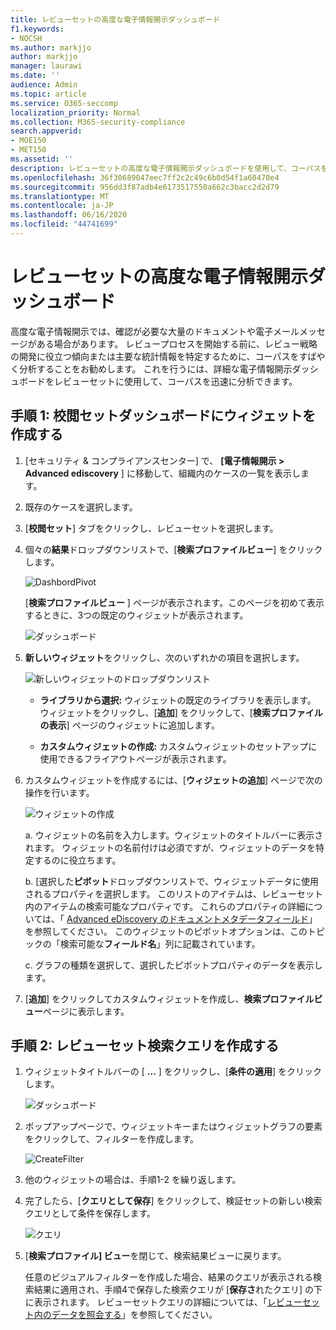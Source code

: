 ```yaml
---
title: レビューセットの高度な電子情報開示ダッシュボード
f1.keywords:
- NOCSH
ms.author: markjjo
author: markjjo
manager: laurawi
ms.date: ''
audience: Admin
ms.topic: article
ms.service: O365-seccomp
localization_priority: Normal
ms.collection: M365-security-compliance
search.appverid:
- MOE150
- MET150
ms.assetid: ''
description: レビューセットの高度な電子情報開示ダッシュボードを使用して、コーパスをすばやく分析し、レビュー戦略の開発に役立つ傾向または主要な統計情報を特定します。
ms.openlocfilehash: 36f30689047eec7ff2c2c49c6b0d54f1a60470e4
ms.sourcegitcommit: 956dd3f87adb4e6173517550a662c3bacc2d2d79
ms.translationtype: MT
ms.contentlocale: ja-JP
ms.lasthandoff: 06/16/2020
ms.locfileid: "44741699"
---
```

# <a name="advanced-ediscovery-dashboard-for-review-sets"></a>レビューセットの高度な電子情報開示ダッシュボード

高度な電子情報開示では、確認が必要な大量のドキュメントや電子メールメッセージがある場合があります。 レビュープロセスを開始する前に、レビュー戦略の開発に役立つ傾向または主要な統計情報を特定するために、コーパスをすばやく分析することをお勧めします。 これを行うには、詳細な電子情報開示ダッシュボードをレビューセットに使用して、コーパスを迅速に分析できます。

## <a name="step-1-create-a-widget-on-the-review-set-dashboard"></a>手順 1: 校閲セットダッシュボードにウィジェットを作成する

1. [セキュリティ & コンプライアンスセンター] で、 **[電子情報開示 > Advanced ediscovery** ] に移動して、組織内のケースの一覧を表示します。
  
2. 既存のケースを選択します。
  
3. [**校閲セット**] タブをクリックし、レビューセットを選択します。
  
4. 個々の**結果**ドロップダウンリストで、[**検索プロファイルビュー**] をクリックします。 

   ![DashbordPivot](../media/dashboardpivot.png)

   [**検索プロファイルビュー** ] ページが表示されます。このページを初めて表示するときに、3つの既定のウィジェットが表示されます。

   ![ダッシュボード](../media/dashboardonly.png)
  
5. **新しいウィジェット**をクリックし、次のいずれかの項目を選択します。

   ![新しいウィジェットのドロップダウンリスト](../media/NewWidgetDropdownBox.png)

   - **ライブラリから選択:** ウィジェットの既定のライブラリを表示します。 ウィジェットをクリックし、[**追加**] をクリックして、[**検索プロファイルの表示**] ページのウィジェットに追加します。
  
   - **カスタムウィジェットの作成:** カスタムウィジェットのセットアップに使用できるフライアウトページが表示されます。 

6. カスタムウィジェットを作成するには、[**ウィジェットの追加**] ページで次の操作を行います。

   ![ウィジェットの作成](../media/addwidget.png)

    a. ウィジェットの名前を入力します。ウィジェットのタイトルバーに表示されます。 ウィジェットの名前付けは必須ですが、ウィジェットのデータを特定するのに役立ちます。

    b. [選択した**ピボット**ドロップダウンリストで、ウィジェットデータに使用されるプロパティを選択します。 このリストのアイテムは、レビューセット内のアイテムの検索可能なプロパティです。 これらのプロパティの詳細については、「 [Advanced eDiscovery のドキュメントメタデータフィールド](document-metadata-fields-in-Advanced-eDiscovery.md)」を参照してください。 このウィジェットのピボットオプションは、このトピックの「検索可能な**フィールド名**」列に記載されています。

    c. グラフの種類を選択して、選択したピボットプロパティのデータを表示します。

  6. [**追加**] をクリックしてカスタムウィジェットを作成し、**検索プロファイルビュー**ページに表示します。

## <a name="step-2-create-a-review-set-search-query"></a>手順 2: レビューセット検索クエリを作成する

1. ウィジェットタイトルバーの [ **...** ] をクリックし、[**条件の適用**] をクリックします。

   ![ダッシュボード](../media/searchprofilehome.png)

2. ポップアップページで、ウィジェットキーまたはウィジェットグラフの要素をクリックして、フィルターを作成します。

   ![CreateFilter](../media/applyconditionfilter.png)

3. 他のウィジェットの場合は、手順1-2 を繰り返します。 

4. 完了したら、[**クエリとして保存**] をクリックして、検証セットの新しい検索クエリとして条件を保存します。

   ![クエリ](../media/savequery.png)

5. [**検索プロファイル] ビュー**を閉じて、検索結果ビューに戻ります。

   任意のビジュアルフィルターを作成した場合、結果のクエリが表示される検索結果に適用され、手順4で保存した検索クエリが [**保存さ**れたクエリ] の下に表示されます。 レビューセットクエリの詳細については、「[レビューセット内のデータを照会する](review-set-search.md)」を参照してください。

